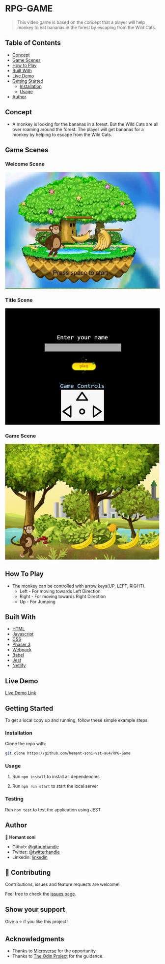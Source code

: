 # RPG-GAME

> This video game is based on the concept that a player will help monkey to eat bananas in the forest by escaping from the Wild Cats.

## Table of Contents

- [Concept](#Concept)
- [Game Scenes](#game-scenes)
- [How to Play](#how-to-play)
- [Built With](#built-with)
- [Live Demo](#live-demo)
- [Getting Started](#getting-started)
  - [Installation](#installation)
  - [Usage](#usage)
- [Author](#author)

## Concept

- A monkey is looking for the bananas in a forest. But the Wild Cats are all over roaming around the forest. The player will get bananas for a monkey by helping to escape from the Wild Cats.


## Game Scenes

### Welcome Scene

![Welcome Scene](./welcomeScene.png)

### Title Scene

![Title Scene](./titleScene.png)

### Game Scene

![Game Scene](./gameScene.png)


## How To Play

- The monkey can be controlled with arrow keys(UP, LEFT, RIGHT).
  - Left  -   For moving towards Left Direction
  - Right -   For moving towards Right Direction
  - Up    -   For Jumping

## Built With

- [HTML](https://developer.mozilla.org/en-US/docs/Web/html)
- [Javascript](https://developer.mozilla.org/en-US/docs/Web/javascript)
- [CSS](https://developer.mozilla.org/en-US/docs/Web/CSS)
- [Phaser 3](https://www.phaser.io/phaser3)
- [Webpack](https://webpack.js.org/)
- [Babel](https://babeljs.io/)
- [Jest](https://jestjs.io/)
- [Netlify](https://netlify.com/)

## Live Demo

[Live Demo Link](https://sleepy-bardeen-ee67a3.netlify.app/)

## Getting Started

To get a local copy up and running, follow these simple example steps.


### Installation

Clone the repo with:

```sh
git clone https://github.com/hemant-soni-vst-au4/RPG-Game
```

### Usage

1. Run `npm install` to install all dependencies

2. Run `npm run start` to start the local server

### Testing

Run `npm test` to test the application using JEST


## Author

👤 **Hemant soni**

- Github: [@githubhandle](https://github.com/hemant-soni-vst-au4)
- Twitter: [@twitterhandle](https://twitter.com/abdelperez11)
- Linkedin: [linkedin](https://www.linkedin.com/in/hemant-soni-97427b193/)

## 🤝 Contributing

Contributions, issues and feature requests are welcome!

Feel free to check the [issues page](https://github.com/hemant-soni-vst-au4/RPG-Game/issues/).

## Show your support

Give a ⭐️ if you like this project!

## Acknowledgments

- Thanks to [Microverse](www.microverse.org) for the opportunity.
- Thanks to [The Odin Project](https://www.theodinproject.com/) for the guidance.